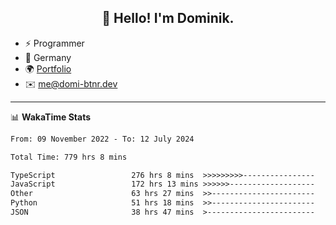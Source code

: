 <h2 align="center">👋 Hello! I'm Dominik.</h2>

- ⚡ Programmer
- 📍 Germany
- 🌍 [Portfolio](https://domi-btnr.dev)
- ✉️ [me@domi-btnr.dev](mailto://me@domi-btnr.dev)

---
📊 **WakaTime Stats**
<!--START_SECTION:waka-->

```txt
From: 09 November 2022 - To: 12 July 2024

Total Time: 779 hrs 8 mins

TypeScript                 276 hrs 8 mins  >>>>>>>>>----------------   35.44 %
JavaScript                 172 hrs 13 mins >>>>>>-------------------   22.10 %
Other                      63 hrs 27 mins  >>-----------------------   08.14 %
Python                     51 hrs 18 mins  >>-----------------------   06.59 %
JSON                       38 hrs 47 mins  >------------------------   04.98 %
```

<!--END_SECTION:waka-->
